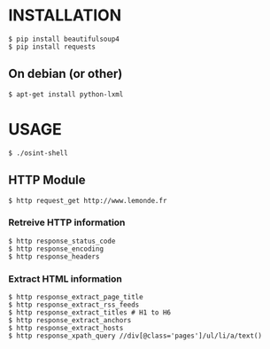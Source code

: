 # INSTALLATION

    $ pip install beautifulsoup4
    $ pip install requests

## On debian (or other)
  
    $ apt-get install python-lxml

# USAGE

    $ ./osint-shell

## HTTP Module

    $ http request_get http://www.lemonde.fr
  
### Retreive HTTP information

    $ http response_status_code
    $ http response_encoding
    $ http response_headers

### Extract HTML information

    $ http response_extract_page_title
    $ http response_extract_rss_feeds
    $ http response_extract_titles # H1 to H6
    $ http response_extract_anchors
    $ http response_extract_hosts
    $ http response_xpath_query //div[@class='pages']/ul/li/a/text()

